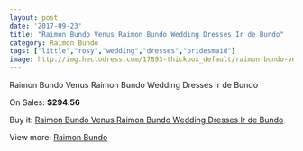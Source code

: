 ```yaml
---
layout: post
date: '2017-09-23'
title: "Raimon Bundo Venus Raimon Bundo Wedding Dresses Ir de Bundo"
category: Raimon Bundo
tags: ["little","rosy","wedding","dresses","bridesmaid"]
image: http://img.hectodress.com/17893-thickbox_default/raimon-bundo-venus-raimon-bundo-wedding-dresses-ir-de-bundo.jpg
---
```

Raimon Bundo Venus Raimon Bundo Wedding Dresses Ir de Bundo

On Sales: **$294.56**
<a href="https://www.hectodress.com/raimon-bundo/8425-raimon-bundo-venus-raimon-bundo-wedding-dresses-ir-de-bundo.html"><amp-img layout="responsive" width="600" height="600" src="//img.hectodress.com/17893-thickbox_default/raimon-bundo-venus-raimon-bundo-wedding-dresses-ir-de-bundo.jpg" alt="Raimon Bundo Venus Raimon Bundo Wedding Dresses Ir de Bundo 0" /></a>
<a href="https://www.hectodress.com/raimon-bundo/8425-raimon-bundo-venus-raimon-bundo-wedding-dresses-ir-de-bundo.html"><amp-img layout="responsive" width="600" height="600" src="//img.hectodress.com/17895-thickbox_default/raimon-bundo-venus-raimon-bundo-wedding-dresses-ir-de-bundo.jpg" alt="Raimon Bundo Venus Raimon Bundo Wedding Dresses Ir de Bundo 1" /></a>
<a href="https://www.hectodress.com/raimon-bundo/8425-raimon-bundo-venus-raimon-bundo-wedding-dresses-ir-de-bundo.html"><amp-img layout="responsive" width="600" height="600" src="//img.hectodress.com/17894-thickbox_default/raimon-bundo-venus-raimon-bundo-wedding-dresses-ir-de-bundo.jpg" alt="Raimon Bundo Venus Raimon Bundo Wedding Dresses Ir de Bundo 2" /></a>

Buy it: [Raimon Bundo Venus Raimon Bundo Wedding Dresses Ir de Bundo](https://www.hectodress.com/raimon-bundo/8425-raimon-bundo-venus-raimon-bundo-wedding-dresses-ir-de-bundo.html "Raimon Bundo Venus Raimon Bundo Wedding Dresses Ir de Bundo")

View more: [Raimon Bundo](https://www.hectodress.com/142-raimon-bundo "Raimon Bundo")